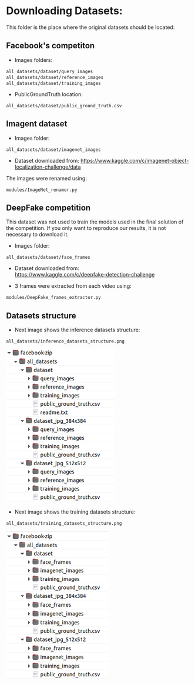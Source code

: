 # Downloading Datasets:

This folder is the place where the original datasets should be located:


## Facebook's competiton

- Images folders: <br />
```
all_datasets/dataset/query_images
all_datasets/dataset/reference_images
all_datasets/dataset/training_images
```

- PublicGroundTruth location:
```
all_datasets/dataset/public_ground_truth.csv
```


## Imagent dataset

- Images folder:
```
all_datasets/dataset/imagenet_images
```
- Dataset downloaded from: 
https://www.kaggle.com/c/imagenet-object-localization-challenge/data


The images were renamed using:  <br />
```
modules/ImageNet_renamer.py
```

## DeepFake competition

This dataset was not used to train the models used in the final solution of the competition. If you only want to reproduce our results, it is not necessary to download it.

- Images folder: <br />
```
all_datasets/dataset/face_frames
```

- Dataset downloaded from: <br />
https://www.kaggle.com/c/deepfake-detection-challenge

- 3 frames were extracted from each video using: <br />
```
modules/DeepFake_frames_extractor.py
```


## Datasets structure

- Next image shows the inference datasets structure:
```
all_datasets/inference_datasets_structure.png
```
![inference_datasets_structure](./inference_datasets_structure.png)

- Next image shows the training datasets structure:
```
all_datasets/training_datasets_structure.png
```
![training_datasets_structure](./training_datasets_structure.png)


